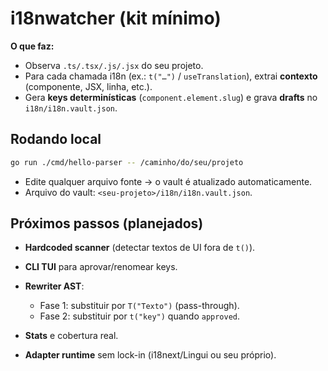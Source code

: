 
# i18nwatcher (kit mínimo)

**O que faz:**

* Observa `.ts/.tsx/.js/.jsx` do seu projeto.
* Para cada chamada i18n (ex.: `t("…")` / `useTranslation`), extrai **contexto** (componente, JSX, linha, etc.).
* Gera **keys determinísticas** (`component.element.slug`) e grava **drafts** no `i18n/i18n.vault.json`.

## Rodando local

```bash
go run ./cmd/hello-parser -- /caminho/do/seu/projeto
```

* Edite qualquer arquivo fonte → o vault é atualizado automaticamente.
* Arquivo do vault: `<seu-projeto>/i18n/i18n.vault.json`.

## Próximos passos (planejados)

* **Hardcoded scanner** (detectar textos de UI fora de `t()`).
* **CLI TUI** para aprovar/renomear keys.
* **Rewriter AST**:

  * Fase 1: substituir por `T("Texto")` (pass-through).
  * Fase 2: substituir por `t("key")` quando `approved`.
* **Stats** e cobertura real.
* **Adapter runtime** sem lock-in (i18next/Lingui ou seu próprio).

